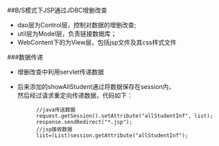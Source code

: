     
##B/S模式下JSP通过JDBC增删改查   
- dao层为Control层，控制对数据的增删改查;    
- util层为Model层，负责链接数据库；   
- WebContent下的为View层，包括jsp文件及其css样式文件   

###数据传递   
- 增删改查中利用servlet传递数据
- 后来添加的showAllStudent通过将数据保存在session内，      
然后经过请求重定向传递数据，代码如下：    
        
            //java传送数据
            request.getSession().setAttribute("allStudentInf", list);
            response.sendRedirect("*.jsp");
            //jsp接收数据
            list=(List)session.getAttribute("allStudentInf");
